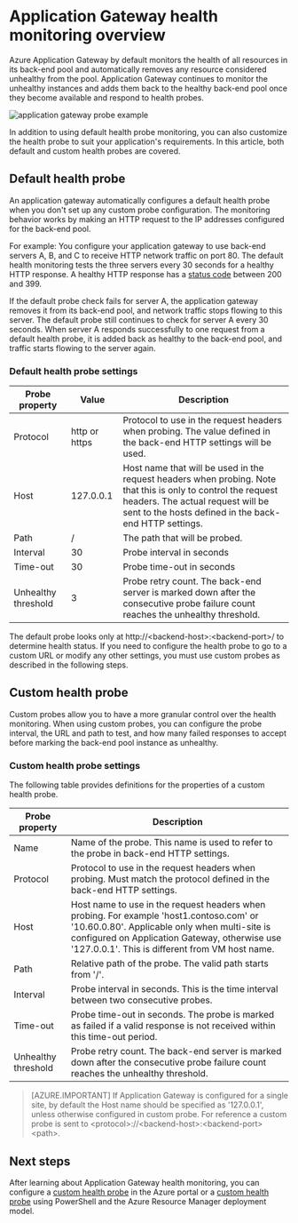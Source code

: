 

<properties
   pageTitle="Health monitoring overview for Azure Application Gateway | Microsoft Azure"
   description="Learn about the monitoring capabilities in Azure Application Gateway"
   services="application-gateway"
   documentationCenter="na"
   authors="georgewallace"
   manager="carmonm"
   editor=""
   tags="azure-resource-manager"
/>
<tags  
   ms.service="application-gateway"
   ms.devlang="na"
   ms.topic="article"
   ms.tgt_pltfrm="na"
   ms.workload="infrastructure-services"
   ms.date="08/29/2016"
   ms.author="gwallace" />

# Application Gateway health monitoring overview

Azure Application Gateway by default monitors the health of all resources in its back-end pool and automatically removes any resource considered unhealthy from the pool. Application Gateway continues to monitor the unhealthy instances and adds them back to the healthy back-end pool once they become available and respond to health probes.

![application gateway probe example][1]

In addition to using default health probe monitoring, you can also customize the health probe to suit your application's requirements. In this article, both default and custom health probes are covered.

## Default health probe

An application gateway automatically configures a default health probe when you don't set up any custom probe configuration. The monitoring behavior works by making an HTTP request to the IP addresses configured for the back-end pool.

For example: You configure your application gateway to use back-end servers A, B, and C to receive HTTP network traffic on port 80. The default health monitoring tests the three servers every 30 seconds for a healthy HTTP response. A healthy HTTP response has a [status code](https://msdn.microsoft.com/library/aa287675.aspx) between 200 and 399.

If the default probe check fails for server A, the application gateway removes it from its back-end pool, and network traffic stops flowing to this server. The default probe still continues to check for server A every 30 seconds. When server A responds successfully to one request from a default health probe, it is added back as healthy to the back-end pool, and traffic starts flowing to the server again.

### Default health probe settings

|Probe property | Value | Description|
|---|---|---|
| Protocol | http or https | Protocol to use in the request headers when probing. The value defined in the back-end HTTP settings will be used. |
| Host | 127.0.0.1 | Host name that will be used in the request headers when probing. Note that this is only to control the request headers. The actual request will be sent to the hosts defined in the back-end HTTP settings. |
| Path | / | The path that will be probed. |
| Interval | 30 | Probe interval in seconds |
| Time-out  | 30 | Probe time-out in seconds |
| Unhealthy threshold | 3 | Probe retry count. The back-end server is marked down after the consecutive probe failure count reaches the unhealthy threshold. |

The default probe looks only at http://\<backend-host\>:\<backend-port\>/ to determine health status. If you need to configure the health probe to go to a custom URL or modify any other settings, you must use custom probes as described in the following steps.

## Custom health probe

Custom probes allow you to have a more granular control over the health monitoring. When using custom probes, you can configure the probe interval, the URL and path to test, and how many failed responses to accept before marking the back-end pool instance as unhealthy.

### Custom health probe settings

The following table provides definitions for the properties of a custom health probe.

|Probe property| Description|
|---|---|
| Name | Name of the probe. This name is used to refer to the probe in back-end HTTP settings. |
| Protocol | Protocol to use in the request headers when probing. Must match the protocol defined in the back-end HTTP settings. |
| Host |  Host name to use in the request headers when probing. For example 'host1.contoso.com' or '10.60.0.80'. Applicable only when multi-site is configured on Application Gateway, otherwise use '127.0.0.1'. This is different from VM host name. |
| Path | Relative path of the probe. The valid path starts from '/'. |
| Interval | Probe interval in seconds. This is the time interval between two consecutive probes.|
| Time-out | Probe time-out in seconds. The probe is marked as failed if a valid response is not received within this time-out period. |
| Unhealthy threshold | Probe retry count. The back-end server is marked down after the consecutive probe failure count reaches the unhealthy threshold. |

> [AZURE.IMPORTANT] If Application Gateway is configured for a single site, by default the Host name should be specified as '127.0.0.1', unless otherwise configured in custom probe.
For reference a custom probe is sent to \<protocol\>://\<backend-host\>:\<backend-port\>\<path\>.

## Next steps

After learning about Application Gateway health monitoring, you can configure a [custom health probe](application-gateway-create-probe-portal.md) in the Azure portal or a [custom health probe](application-gateway-create-probe-ps.md) using PowerShell and the Azure Resource Manager deployment model.

[1]: ./media/application-gateway-probe-overview/appgatewayprobe.png